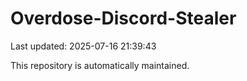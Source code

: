# Overdose-Discord-Stealer

Last updated: 2025-07-16 21:39:43

This repository is automatically maintained.
